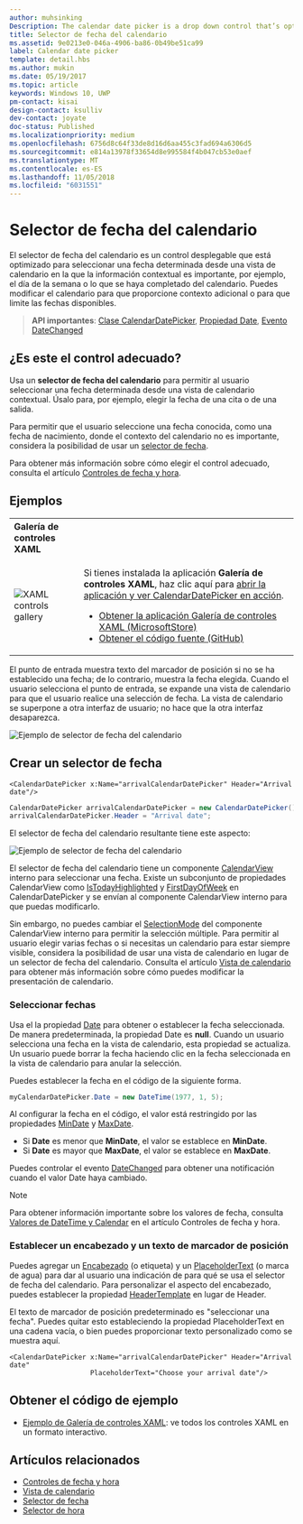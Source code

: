 ```yaml
---
author: muhsinking
Description: The calendar date picker is a drop down control that’s optimized for picking a single date from a calendar view where contextual information like the day of the week or fullness of the calendar is important.
title: Selector de fecha del calendario
ms.assetid: 9e0213e0-046a-4906-ba86-0b49be51ca99
label: Calendar date picker
template: detail.hbs
ms.author: mukin
ms.date: 05/19/2017
ms.topic: article
keywords: Windows 10, UWP
pm-contact: kisai
design-contact: ksulliv
dev-contact: joyate
doc-status: Published
ms.localizationpriority: medium
ms.openlocfilehash: 6756d8c64f33de8d16d6aa455c3fad694a6306d5
ms.sourcegitcommit: e814a13978f33654d8e995584f4b047cb53e0aef
ms.translationtype: MT
ms.contentlocale: es-ES
ms.lasthandoff: 11/05/2018
ms.locfileid: "6031551"
---
```

# <a name="calendar-date-picker"></a>Selector de fecha del calendario

 

El selector de fecha del calendario es un control desplegable que está optimizado para seleccionar una fecha determinada desde una vista de calendario en la que la información contextual es importante, por ejemplo, el día de la semana o lo que se haya completado del calendario. Puedes modificar el calendario para que proporcione contexto adicional o para que limite las fechas disponibles.

> **API importantes**: [Clase CalendarDatePicker](https://msdn.microsoft.com/library/windows/apps/xaml/windows.ui.xaml.controls.calendardatepicker.aspx), [Propiedad Date](https://msdn.microsoft.com/library/windows/apps/xaml/windows.ui.xaml.controls.calendardatepicker.date.aspx), [Evento DateChanged](https://msdn.microsoft.com/library/windows/apps/xaml/windows.ui.xaml.controls.calendardatepicker.datechanged.aspx)


## <a name="is-this-the-right-control"></a>¿Es este el control adecuado?
Usa un **selector de fecha del calendario** para permitir al usuario seleccionar una fecha determinada desde una vista de calendario contextual. Úsalo para, por ejemplo, elegir la fecha de una cita o de una salida.

Para permitir que el usuario seleccione una fecha conocida, como una fecha de nacimiento, donde el contexto del calendario no es importante, considera la posibilidad de usar un [selector de fecha](date-picker.md).

Para obtener más información sobre cómo elegir el control adecuado, consulta el artículo [Controles de fecha y hora](date-and-time.md).

## <a name="examples"></a>Ejemplos

<table>
<th align="left">Galería de controles XAML<th>
<tr>
<td><img src="images/xaml-controls-gallery-sm.png" alt="XAML controls gallery"></img></td>
<td>
    <p>Si tienes instalada la aplicación <strong style="font-weight: semi-bold">Galería de controles XAML</strong>, haz clic aquí para <a href="xamlcontrolsgallery:/item/CalendarDatePicker">abrir la aplicación y ver CalendarDatePicker en acción</a>.</p>
    <ul>
    <li><a href="https://www.microsoft.com/store/productId/9MSVH128X2ZT">Obtener la aplicación Galería de controles XAML (MicrosoftStore)</a></li>
    <li><a href="https://github.com/Microsoft/Windows-universal-samples/tree/master/Samples/XamlUIBasics">Obtener el código fuente (GitHub)</a></li>
    </ul>
</td>
</tr>
</table>

El punto de entrada muestra texto del marcador de posición si no se ha establecido una fecha; de lo contrario, muestra la fecha elegida. Cuando el usuario selecciona el punto de entrada, se expande una vista de calendario para que el usuario realice una selección de fecha. La vista de calendario se superpone a otra interfaz de usuario; no hace que la otra interfaz desaparezca.

![Ejemplo de selector de fecha del calendario](images/calendar-date-picker-2-views.png)

## <a name="create-a-date-picker"></a>Crear un selector de fecha

```xaml
<CalendarDatePicker x:Name="arrivalCalendarDatePicker" Header="Arrival date"/>
```

```csharp
CalendarDatePicker arrivalCalendarDatePicker = new CalendarDatePicker();
arrivalCalendarDatePicker.Header = "Arrival date";
```

El selector de fecha del calendario resultante tiene este aspecto:

![Ejemplo de selector de fecha del calendario](images/calendar-date-picker-closed.png)

El selector de fecha del calendario tiene un componente [CalendarView](https://msdn.microsoft.com/library/windows/apps/xaml/windows.ui.xaml.controls.calendarview.aspx) interno para seleccionar una fecha. Existe un subconjunto de propiedades CalendarView como [IsTodayHighlighted](https://msdn.microsoft.com/library/windows/apps/xaml/windows.ui.xaml.controls.calendardatepicker.istodayhighlighted.aspx) y [FirstDayOfWeek](https://msdn.microsoft.com/library/windows/apps/xaml/windows.ui.xaml.controls.calendardatepicker.firstdayofweek.aspx) en CalendarDatePicker y se envían al componente CalendarView interno para que puedas modificarlo. 

Sin embargo, no puedes cambiar el [SelectionMode](https://msdn.microsoft.com/library/windows/apps/xaml/windows.ui.xaml.controls.calendarview.selectionmode.aspx) del componente CalendarView interno para permitir la selección múltiple. Para permitir al usuario elegir varias fechas o si necesitas un calendario para estar siempre visible, considera la posibilidad de usar una vista de calendario en lugar de un selector de fecha del calendario. Consulta el artículo [Vista de calendario](calendar-view.md) para obtener más información sobre cómo puedes modificar la presentación de calendario.

### <a name="selecting-dates"></a>Seleccionar fechas

Usa el la propiedad [Date](https://msdn.microsoft.com/library/windows/apps/xaml/windows.ui.xaml.controls.calendardatepicker.date.aspx) para obtener o establecer la fecha seleccionada. De manera predeterminada, la propiedad Date es **null**. Cuando un usuario selecciona una fecha en la vista de calendario, esta propiedad se actualiza. Un usuario puede borrar la fecha haciendo clic en la fecha seleccionada en la vista de calendario para anular la selección. 

Puedes establecer la fecha en el código de la siguiente forma.

```csharp
myCalendarDatePicker.Date = new DateTime(1977, 1, 5);
```

Al configurar la fecha en el código, el valor está restringido por las propiedades [MinDate](https://msdn.microsoft.com/library/windows/apps/xaml/windows.ui.xaml.controls.calendardatepicker.mindate.aspx) y [MaxDate](https://msdn.microsoft.com/library/windows/apps/xaml/windows.ui.xaml.controls.calendardatepicker.maxdate.aspx).
- Si **Date** es menor que **MinDate**, el valor se establece en **MinDate**.
- Si **Date** es mayor que **MaxDate**, el valor se establece en **MaxDate**.

Puedes controlar el evento [DateChanged](https://msdn.microsoft.com/library/windows/apps/xaml/windows.ui.xaml.controls.calendardatepicker.datechanged.aspx) para obtener una notificación cuando el valor Date haya cambiado.

> [!NOTE]
Para obtener información importante sobre los valores de fecha, consulta [Valores de DateTime y Calendar](date-and-time.md#datetime-and-calendar-values) en el artículo Controles de fecha y hora.

### <a name="setting-a-header-and-placeholder-text"></a>Establecer un encabezado y un texto de marcador de posición

Puedes agregar un [Encabezado](https://msdn.microsoft.com/library/windows/apps/xaml/windows.ui.xaml.controls.calendardatepicker.header.aspx) (o etiqueta) y un [PlaceholderText](https://msdn.microsoft.com/library/windows/apps/xaml/windows.ui.xaml.controls.calendardatepicker.placeholdertext.aspx) (o marca de agua) para dar al usuario una indicación de para qué se usa el selector de fecha del calendario. Para personalizar el aspecto del encabezado, puedes establecer la propiedad [HeaderTemplate](https://msdn.microsoft.com/library/windows/apps/xaml/windows.ui.xaml.controls.calendardatepicker.headertemplate.aspx) en lugar de Header.

El texto de marcador de posición predeterminado es "seleccionar una fecha". Puedes quitar esto estableciendo la propiedad PlaceholderText en una cadena vacía, o bien puedes proporcionar texto personalizado como se muestra aquí.

```xaml
<CalendarDatePicker x:Name="arrivalCalendarDatePicker" Header="Arrival date" 
                    PlaceholderText="Choose your arrival date"/>
```

## <a name="get-the-sample-code"></a>Obtener el código de ejemplo

- [Ejemplo de Galería de controles XAML](https://github.com/Microsoft/Windows-universal-samples/tree/master/Samples/XamlUIBasics): ve todos los controles XAML en un formato interactivo.

## <a name="related-articles"></a>Artículos relacionados

- [Controles de fecha y hora](date-and-time.md)
- [Vista de calendario](calendar-view.md)
- [Selector de fecha](date-picker.md)
- [Selector de hora](time-picker.md)
